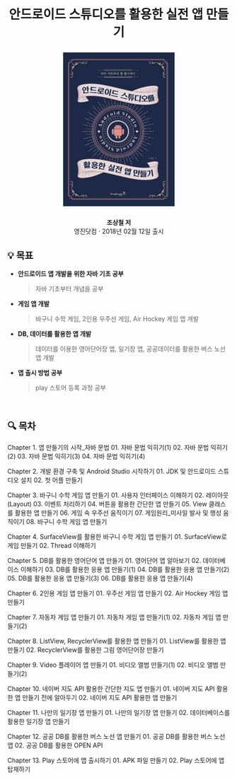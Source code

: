 <div width="100%" height="100%" align="center">
  
<h1 align="center">
  <p align="center">안드로이드 스튜디오를 활용한 실전 앱 만들기</p>
  <a href="https://product.kyobobook.co.kr/detail/S000000555104">
    <img width="50%" src="cover.jpg" />
  </a>
</h1>
  
  
<b>조상철 저</b></br>
영진닷컴 · 2018년 02월 12일 출시</b>

</div>

## :bulb: 목표

- **안드로이드 앱 개발을 위한 자바 기초 공부**

  > 자바 기초부터 개념을 공부

- **게임 앱 개발**

  > 바구니 수학 게임, 2인용 우주선 게임, Air Hockey 게임 앱 개발

- **DB, 데이터를 활용한 앱 개발**

  > 데이터를 이용한 영어단어장 앱, 일기장 앱, 공공데이터를 활용한 버스 노선 앱 개발

- **앱 출시 방법 공부**

  > play 스토어 등록 과정 공부

</br>

## :mag: 목차

Chapter 1. 앱 만들기의 시작\_자바 문법 01. 자바 문법 익히기(1) 02. 자바 문법 익히기(2) 03. 자바 문법 익히기(3) 04. 자바 문법 익히기(4)

Chapter 2. 개발 환경 구축 및 Android Studio 시작하기 01. JDK 및 안드로이드 스튜디오 설치 02. 첫 어플 만들기

Chapter 3. 바구니 수학 게임 앱 만들기 01. 사용자 인터페이스 이해하기 02. 레이아웃(Layout) 03. 이벤트 처리하기 04. 버튼을 활용한 간단한 앱 만들기 05. View 클래스를 활용한 앱 만들기 06. 게임 속 우주선 움직이기 07. 게임원리\_미사일 발사 및 행성 움직이기 08. 바구니 수학 게임 앱 만들기

Chapter 4. SurfaceView를 활용한 바구니 수학 게임 앱 만들기 01. SurfaceView로 게임 만들기 02. Thread 이해하기

Chapter 5. DB를 활용한 영어단어 앱 만들기 01. 영어단어 앱 알아보기 02. 데이터베이스 이해하기 03. DB를 활용한 응용 앱 만들기(1) 04. DB를 활용한 응용 앱 만들기(2) 05. DB를 활용한 응용 앱 만들기(3) 06. DB를 활용한 응용 앱 만들기(4)

Chapter 6. 2인용 게임 앱 만들기 01. 우주선 게임 앱 만들기 02. Air Hockey 게임 앱 만들기

Chapter 7. 자동차 게임 앱 만들기 01. 자동차 게임 앱 만들기(1) 02. 자동차 게임 앱 만들기(2)

Chapter 8. ListView, RecyclerView를 활용한 앱 만들기 01. ListView를 활용한 앱 만들기 02. RecyclerView를 활용한 그림 영어단어장 만들기

Chapter 9. Video 플레이어 앱 만들기 01. 비디오 앨범 만들기(1) 02. 비디오 앨범 만들기(2)

Chapter 10. 네이버 지도 API 활용한 간단한 지도 앱 만들기 01. 네이버 지도 API 활용한 앱 만들기 전에 알아두기 02. 네이버 지도 API 활용한 앱 만들기

Chapter 11. 나만의 일기장 앱 만들기 01. 나만의 일기장 앱 만들기 02. 데이터베이스를 활용한 일기장 앱 만들기

Chapter 12. 공공 DB를 활용한 버스 노선 앱 만들기 01. 공공 DB를 활용한 버스 노선 앱 02. 공공 DB를 활용한 OPEN API

Chapter 13. Play 스토어에 앱 출시하기 01. APK 파일 만들기 02. Play 스토어에 앱 탑재하기

</br>
